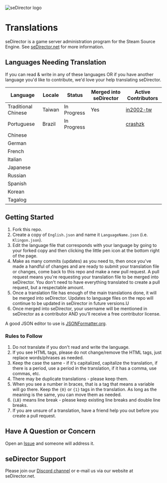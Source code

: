 ![seDirector logo](https://sedirector.net/assets/images/logo.jpg)

# Translations

seDirector is a game server administration program for the Steam Source Engine. See [seDirector.net](https://sedirector.net) for more information.

## Languages Needing Translation

If you can read & write in any of these languages OR if you have another language you'd like to contribute, we'd love your help translating seDirector.

|Language|Locale|Status|Merged into seDirector|Active Contributors|
|--|--|--|--|--|
|Traditional Chinese|Taiwan|In Progress|Yes|[in2002-tw](https://github.com/in2002-tw)|
|Portuguese|Brazil|In Progress||[crashzk](https://github.com/crashzk)|
|Chinese|||
|German|||
|French|||
|Italian|||
|Japanese|||
|Russian|||
|Spanish|||
|Korean|||
|Tagalog|||

## Getting Started

1.  Fork this repo.
2.  Create a copy of `English.json` and name it `LanguageName.json` (i.e. `Klingon.json`).
3.  Edit the language file that corresponds with your language by going to your forked copy and then clicking the little pen icon at the bottom right of the page.
4.  Make as many commits (updates) as you need to, then once you've made a handful of changes and are ready to submit your translation file or changes, come back to this repo and make a new pull request. A pull request means you're requesting your translation file to be merged into seDirector. You don't need to have everything translated to create a pull request, but a respectable amount.
5.  Once a translation file has enough of the main translations done, it will be merged into seDirector. Updates to language files on the repo will continue to be updated in seDirector in future versions.U
6.  Once merged into seDirector, your username will be mentioned in seDirector as a contributor AND you'll receive a free contributor license.

A good JSON editor to use is [JSONFormatter.org](https://jsonformatter.org).

### Rules to Follow

1.  Do not translate if you don't read and write the language.
2.  If you see HTML tags, please do not change/remove the HTML tags, just replace words/phrases as needed.
3.  Keep the case the same - if it's capitalized, capitalize the translation, if there is a period, use a period in the translation, if it has a comma, use commas, etc.
4.  There may be duplicate translations - please keep them.
5.  When you see a number in braces, that is a tag that means a variable will go there. Keep the `{0}` or `{1}` tags in the translation. As long as the meaning is the same, you can move them as needed.
6.  `{LB}` means line break - please keep existing line breaks and double line breaks.
7.  If you are unsure of a translation, have a friend help you out before you create a pull request.

## Have A Question or Concern

Open an [Issue](https://github.com/seDirector/Translations/issues) and someone will address it.

## seDirector Support

Please join our [Discord channel](https://sedirector.net/discord) or e-mail us via our website at seDirector.net.
